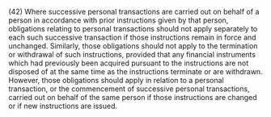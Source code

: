 (42) Where successive personal transactions are carried out on behalf of a person in accordance with prior instructions given by that person, obligations relating to personal transactions should not apply separately to each such successive transaction if those instructions remain in force and unchanged. Similarly, those obligations should not apply to the termination or withdrawal of such instructions, provided that any financial instruments which had previously been acquired pursuant to the instructions are not disposed of at the same time as the instructions terminate or are withdrawn. However, those obligations should apply in relation to a personal transaction, or the commencement of successive personal transactions, carried out on behalf of the same person if those instructions are changed or if new instructions are issued.